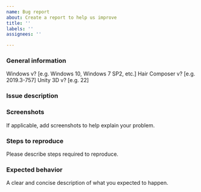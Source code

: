 ```yaml
---
name: Bug report
about: Create a report to help us improve
title: ''
labels: ''
assignees: ''

---
```


### General information

Windows v? [e.g. Windows 10, Windows 7 SP2, etc.]
Hair Composer v? [e.g. 2019.3-757]
Unity 3D v? [e.g. 22]

### Issue description

### Screenshots
If applicable, add screenshots to help explain your problem.

### Steps to reproduce
Please describe steps required to reproduce.

### Expected behavior
A clear and concise description of what you expected to happen.
